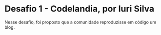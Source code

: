 # Desafio 1 - Codelandia, por Iuri Silva

Nesse desafio, foi proposto que a comunidade reproduzisse em código um blog. 
